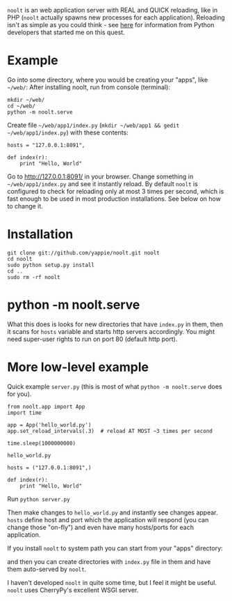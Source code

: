 `noolt` is an web application server with REAL and QUICK reloading, like in PHP 
(`noolt` actually spawns new processes for each application). Reloading isn't
as simple as you could think - see [here](http://bugs.python.org/issue9072#msg108558)
for information from Python developers that started me on this quest.

Example
=======

Go into some directory, where you would be creating your "apps", like `~/web/`:
After installing noolt, run from console (terminal):

    mkdir ~/web/
    cd ~/web/
    python -m noolt.serve

Create file `~/web/app1/index.py` (`mkdir ~/web/app1 && gedit ~/web/app1/index.py`) with these contents:

    hosts = "127.0.0.1:8091",
    
    def index(r):
        print "Hello, World"

Go to http://127.0.0.1:8091/ in your browser. Change something in `~/web/app1/index.py` 
and see it instantly reload. By default `noolt` is configured to check for reloading
only at most 3 times per second, which is fast enough to be used in most 
production installations. See below on how to change it.

Installation
============

    git clone git://github.com/yappie/noolt.git noolt
    cd noolt
    sudo python setup.py install
    cd ..
    sudo rm -rf noolt
    

python -m noolt.serve
=====================

What this does is looks for new directories that have `index.py` in them, then
it scans for `hosts` variable and starts http servers accordingly. You might 
need super-user rights to run on port 80 (default http port).

More low-level example
======================

Quick example `server.py` (this is most of what `python -m noolt.serve` 
does for you).

    from noolt.app import App
    import time
    
    app = App('hello_world.py')
    app.set_reload_intervals(.3)  # reload AT MOST ~3 times per second 
    
    time.sleep(1000000000)

`hello_world.py`

    hosts = ("127.0.0.1:8091",)
    
    def index(r):
        print "Hello, World"

Run `python server.py`
    
Then make changes to `hello_world.py` and instantly see changes appear.
`hosts` define host and port which the application will respond (you can change
those "on-fly") and even have many hosts/ports for each application.

If you install `noolt` to system path you can start from your "apps" directory:

    
and then you can create directories with `index.py` file in them and have
them auto-served by `noolt`.

I haven't developed `noolt` in quite some time, but I feel it might be useful.
`noolt` uses CherryPy's excellent WSGI server.
